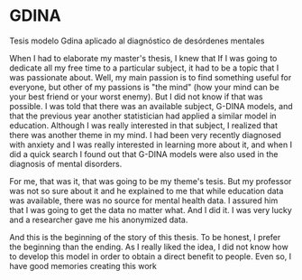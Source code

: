 # GDINA
Tesis modelo Gdina aplicado al diagnóstico de desórdenes mentales

When I had to elaborate my master's thesis, I knew that If I was going to dedicate all my free time to a particular subject, it had to be a topic that I was passionate about. 
Well, my main passion is to find something useful for everyone, but other of my passions is "the mind" (how your mind can be your best friend or your worst enemy). 
But I did not know if that was possible. I  was told that there was an available subject, G-DINA models, and that the previous year another statistician had applied a similar model in education. Although I was really interested in that subject, I realized that there was another theme in my mind. I had been very recently diagnosed with anxiety and I was really interested in learning more about it, and when I did a quick search I found out that G-DINA models were also used in the diagnosis of mental disorders.

For me, that was it, that was going to be my theme's tesis. But my professor was not so sure about it and he explained to me that while education data was available, there was no source for mental health data. I assured him that I was going to get the data no matter what. And I did it. I was very lucky and a researcher gave me his anonymized data.

And this is the beginning of the story of this thesis. To be honest, I prefer the beginning than the ending. As I really liked the idea, I did not know how to develop this model in order to obtain a direct benefit to people. 
Even so, I have good memories creating this work
